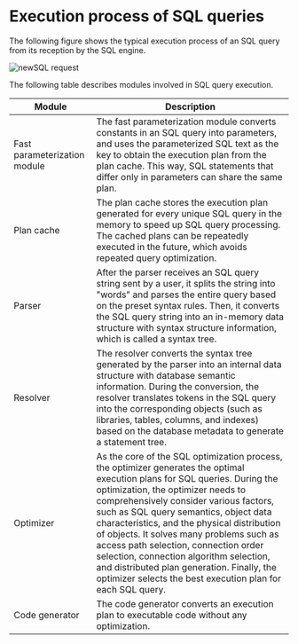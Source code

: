 # Execution process of SQL queries

The following figure shows the typical execution process of an SQL query from its reception by the SQL engine.

![newSQL request](https://obbusiness-private.oss-cn-shanghai.aliyuncs.com/doc/img/observer-enterprise/V4.2.1/EN_US/700.reference/1000.performance-tuning-guide/SQL-execution-process.png)

The following table describes modules involved in SQL query execution.

| **Module** | **Description** |
|-----------------------|----------------------------------------------------------------|
| Fast parameterization module | The fast parameterization module converts constants in an SQL query into parameters, and uses the parameterized SQL text as the key to obtain the execution plan from the plan cache. This way, SQL statements that differ only in parameters can share the same plan.  |
| Plan cache | The plan cache stores the execution plan generated for every unique SQL query in the memory to speed up SQL query processing. The cached plans can be repeatedly executed in the future, which avoids repeated query optimization.  |
| Parser | After the parser receives an SQL query string sent by a user, it splits the string into "words" and parses the entire query based on the preset syntax rules. Then, it converts the SQL query string into an in-memory data structure with syntax structure information, which is called a syntax tree.  |
| Resolver | The resolver converts the syntax tree generated by the parser into an internal data structure with database semantic information. During the conversion, the resolver translates tokens in the SQL query into the corresponding objects (such as libraries, tables, columns, and indexes) based on the database metadata to generate a statement tree.  |
| Optimizer | As the core of the SQL optimization process, the optimizer generates the optimal execution plans for SQL queries. During the optimization, the optimizer needs to comprehensively consider various factors, such as SQL query semantics, object data characteristics, and the physical distribution of objects. It solves many problems such as access path selection, connection order selection, connection algorithm selection, and distributed plan generation. Finally, the optimizer selects the best execution plan for each SQL query.  |
| Code generator | The code generator converts an execution plan to executable code without any optimization.  |
